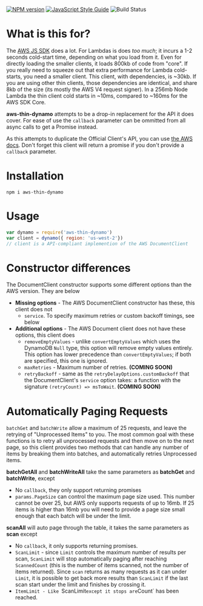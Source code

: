 [![NPM version](https://img.shields.io/npm/v/aws-thin-dynamo.svg)](https://www.npmjs.com/package/aws-thin-dynamo)
[![JavaScript Style Guide](https://img.shields.io/badge/code_style-standard-brightgreen.svg)](https://standardjs.com)
![Build Status](https://circleci.com/gh/Nike-Inc/aws-thin-dynamo-node.svg?style=shield&circle-token=4281d6b875c7441734baa32820855e45b4b4ae72)


# What is this for?

The [AWS JS SDK](https://github.com/aws/aws-sdk-js) does a lot. For Lambdas is does *too much*; it incurs a 1-2 seconds cold-start time, depending on what you load from it. Even for directly loading the smaller clients, it loads 800kb of code from "core". If you really need to squeeze out that extra performance for Lambda cold-starts, you need a smaller client. This client, with dependencies, is ~30kb. If you are using other thin clients, those dependencies are identical, and share 8kb of the size (its mostly the AWS V4 request signer). In a 256mb Node Lambda the thin client cold starts in ~10ms, compared to ~160ms for the AWS SDK Core.

**aws-thin-dynamo** attempts to be a drop-in replacement for the API it does cover. For ease of use the `callback` parameter can be ommitted from all async calls to get a Promise instead.

As this attempts to duplicate the Official Client's API, you can use [the AWS docs](http://docs.aws.amazon.com/AWSJavaScriptSDK/latest/AWS/DynamoDB/DocumentClient.html). Don't forget this client will return a promise if you don't provide a `callback` parameter.

# Installation

```
npm i aws-thin-dynamo
```

# Usage

```javascript
var dynamo = require('aws-thin-dynamo')
var client = dynamo({ region: 'us-west-2'})
// client is a API-compliant implemention of the AWS DocumentClient

```

# Constructor differences

The DocumentClient constructor supports some different options than the AWS version. They are below

* **Missing options** - The AWS DocumentClient constructor has these, this client does not
  * `service`. To specify maximum retries or custom backoff timings, see below
* **Additional options** - The AWS Document client does not have these options, this client does
  * `removeEmptyValues` - unlike `convertEmptyValues` which uses the DynamoDB `Null` type, this option will remove empty values entirely. This option has lower precedence than `convertEmptyValues`; if both are specified, this one is ignored.
  * `maxRetries` - Maximum number of retries. **(COMING SOON)**
  * `retryBackoff` - same as the `retryDelayOptions.customBackoff` that the DocumentClient's `service` option takes: a function with the signature `(retryCount) => msToWait`. **(COMING SOON)**

# Automatically Paging Requests

`batchGet` and `batchWrite` allow a maximum of 25 requests, and leave the retrying of "Unprocessed Items" to you. The most common goal with these functions is to retry all unprocessed requests and then move on to the next page, so this client provides two methods that can handle any number of items by breaking them into batches, and automatically retries Unprocessed items.

**batchGetAll** and **batchWriteAll** take the same parameters as **batchGet** and **batchWrite**, except
 * No `callback`, they only support returning promises
 * `params.PageSize` can control the maximum page size used. This number cannot be over 25, but AWS only supports requests of up to 16mb. If 25 items is higher than 16mb you will need to provide a page size small enough that each batch will be under the limit.

 **scanAll** will auto page through the table, it takes the same parameters as **scan** except
 * No `callback`, it only supports returning promises.
 * `ScanLimit` - since `Limit` controls the maximum number of results per scan, `ScanLimit` will stop automatically paging after reaching `ScannedCount` (this is the number of items scanned, not the number of items returned). Since `scan` returns as many requests as it can under `Limit`, it is possible to get back more results than `ScanLimit` if the last scan start under the limit and finishes by crossing it.
 * `ItemLimit - Like `ScanLimit` except it stops are `Count` has been reached.